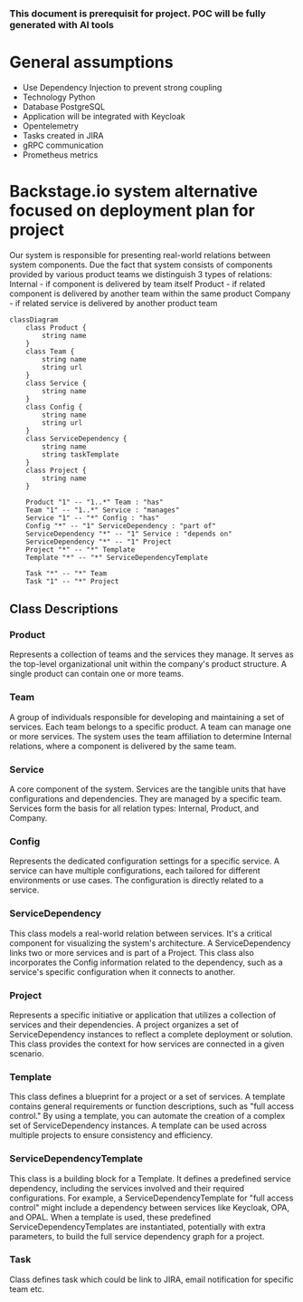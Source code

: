 ### This document is prerequisit for project. POC will be fully generated with AI tools

# General assumptions

* Use Dependency Injection to prevent strong coupling
* Technology Python
* Database PostgreSQL
* Application will be integrated with Keycloak
* Opentelemetry
* Tasks created in JIRA
* gRPC communication
* Prometheus metrics

# Backstage.io system alternative focused on deployment plan for project

Our system is responsible for presenting real-world relations between system components. Due the fact that system consists of components provided by various product teams we distinguish 3 types of relations:
Internal - if component is delivered by team itself
Product - if related component is delivered by another team within the same product
Company - if related service is delivered by another product team

```mermaid
classDiagram
    class Product {
        string name
    }
    class Team {
        string name
        string url
    }
    class Service {
        string name
    }
    class Config {
        string name
        string url
    }
    class ServiceDependency {
        string name
        string taskTemplate
    }
    class Project {
        string name
    }

    Product "1" -- "1..*" Team : "has"
    Team "1" -- "1..*" Service : "manages"
    Service "1" -- "*" Config : "has"
    Config "*" -- "1" ServiceDependency : "part of"
    ServiceDependency "*" -- "1" Service : "depends on"
    ServiceDependency "*" -- "1" Project
    Project "*" -- "*" Template
    Template "*" -- "*" ServiceDependencyTemplate

    Task "*" -- "*" Team
    Task "1" -- "*" Project 
```

## Class Descriptions

### Product

Represents a collection of teams and the services they manage. It serves as the top-level organizational unit within the company's product structure. A single product can contain one or more teams.

### Team

A group of individuals responsible for developing and maintaining a set of services. Each team belongs to a specific product. A team can manage one or more services. The system uses the team affiliation to determine Internal relations, where a component is delivered by the same team.

### Service

A core component of the system. Services are the tangible units that have configurations and dependencies. They are managed by a specific team. Services form the basis for all relation types: Internal, Product, and Company.

### Config

Represents the dedicated configuration settings for a specific service. A service can have multiple configurations, each tailored for different environments or use cases. The configuration is directly related to a service.

### ServiceDependency

This class models a real-world relation between services. It's a critical component for visualizing the system's architecture. A ServiceDependency links two or more services and is part of a Project. This class also incorporates the Config information related to the dependency, such as a service's specific configuration when it connects to another.

### Project

Represents a specific initiative or application that utilizes a collection of services and their dependencies. A project organizes a set of ServiceDependency instances to reflect a complete deployment or solution. This class provides the context for how services are connected in a given scenario.

### Template

This class defines a blueprint for a project or a set of services. A template contains general requirements or function descriptions, such as "full access control." By using a template, you can automate the creation of a complex set of ServiceDependency instances. A template can be used across multiple projects to ensure consistency and efficiency.

### ServiceDependencyTemplate

This class is a building block for a Template. It defines a predefined service dependency, including the services involved and their required configurations. For example, a ServiceDependencyTemplate for "full access control" might include a dependency between services like Keycloak, OPA, and OPAL. When a template is used, these predefined ServiceDependencyTemplates are instantiated, potentially with extra parameters, to build the full service dependency graph for a project.

### Task

Class defines task which could be link to JIRA, email notification for specific team etc.
